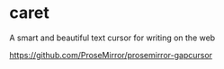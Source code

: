 # caret
A smart and beautiful text cursor for writing on the web

https://github.com/ProseMirror/prosemirror-gapcursor
